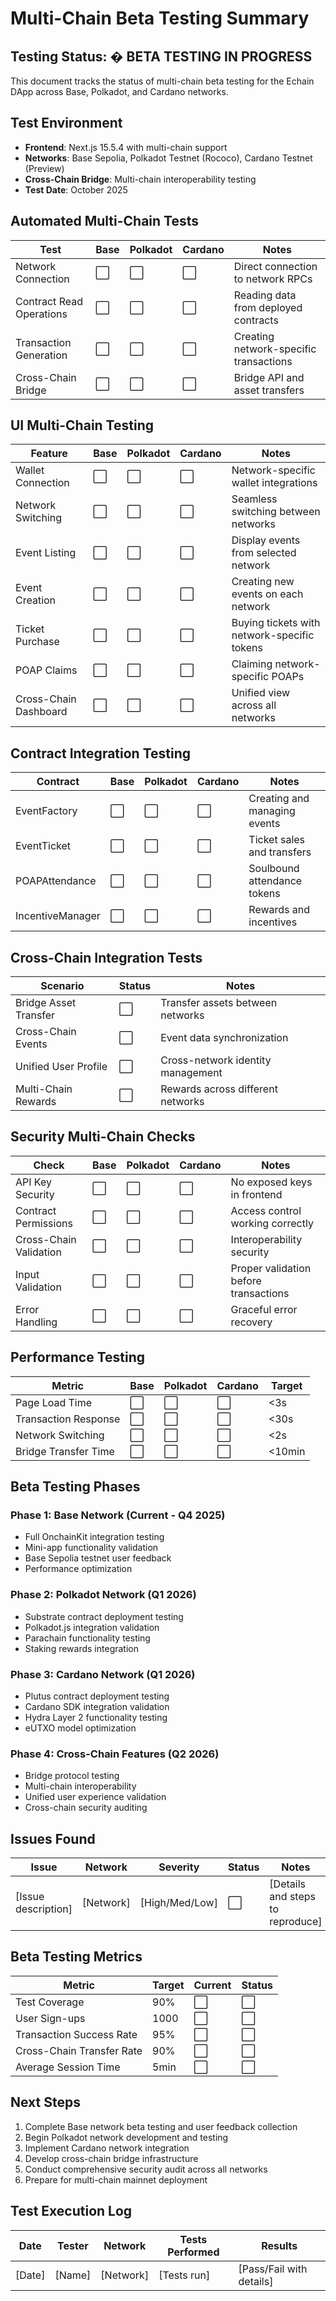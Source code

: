 # Multi-Chain Beta Testing Summary

## Testing Status: � BETA TESTING IN PROGRESS

This document tracks the status of multi-chain beta testing for the Echain DApp across Base, Polkadot, and Cardano networks.

## Test Environment

- **Frontend**: Next.js 15.5.4 with multi-chain support
- **Networks**: Base Sepolia, Polkadot Testnet (Rococo), Cardano Testnet (Preview)
- **Cross-Chain Bridge**: Multi-chain interoperability testing
- **Test Date**: October 2025

## Automated Multi-Chain Tests

| Test                       | Base | Polkadot | Cardano | Notes                                     |
|----------------------------|------|----------|---------|--------------------------------------------|
| Network Connection         | ⬜   | ⬜      | ⬜     | Direct connection to network RPCs          |
| Contract Read Operations   | ⬜   | ⬜      | ⬜     | Reading data from deployed contracts       |
| Transaction Generation     | ⬜   | ⬜      | ⬜     | Creating network-specific transactions     |
| Cross-Chain Bridge         | ⬜   | ⬜      | ⬜     | Bridge API and asset transfers            |

## UI Multi-Chain Testing

| Feature                    | Base | Polkadot | Cardano | Notes                                     |
|----------------------------|------|----------|---------|--------------------------------------------|
| Wallet Connection          | ⬜   | ⬜      | ⬜     | Network-specific wallet integrations       |
| Network Switching          | ⬜   | ⬜      | ⬜     | Seamless switching between networks        |
| Event Listing              | ⬜   | ⬜      | ⬜     | Display events from selected network       |
| Event Creation             | ⬜   | ⬜      | ⬜     | Creating new events on each network        |
| Ticket Purchase            | ⬜   | ⬜      | ⬜     | Buying tickets with network-specific tokens|
| POAP Claims                | ⬜   | ⬜      | ⬜     | Claiming network-specific POAPs            |
| Cross-Chain Dashboard      | ⬜   | ⬜      | ⬜     | Unified view across all networks           |

## Contract Integration Testing

| Contract                   | Base | Polkadot | Cardano | Notes                                     |
|----------------------------|------|----------|---------|--------------------------------------------|
| EventFactory               | ⬜   | ⬜      | ⬜     | Creating and managing events               |
| EventTicket                | ⬜   | ⬜      | ⬜     | Ticket sales and transfers                 |
| POAPAttendance             | ⬜   | ⬜      | ⬜     | Soulbound attendance tokens                |
| IncentiveManager           | ⬜   | ⬜      | ⬜     | Rewards and incentives                     |

## Cross-Chain Integration Tests

| Scenario                   | Status | Notes                                     |
|----------------------------|--------|--------------------------------------------|
| Bridge Asset Transfer      | ⬜     | Transfer assets between networks           |
| Cross-Chain Events         | ⬜     | Event data synchronization                 |
| Unified User Profile       | ⬜     | Cross-network identity management          |
| Multi-Chain Rewards        | ⬜     | Rewards across different networks          |

## Security Multi-Chain Checks

| Check                      | Base | Polkadot | Cardano | Notes                                     |
|----------------------------|------|----------|---------|--------------------------------------------|
| API Key Security           | ⬜   | ⬜      | ⬜     | No exposed keys in frontend                |
| Contract Permissions       | ⬜   | ⬜      | ⬜     | Access control working correctly           |
| Cross-Chain Validation     | ⬜   | ⬜      | ⬜     | Interoperability security                  |
| Input Validation           | ⬜   | ⬜      | ⬜     | Proper validation before transactions      |
| Error Handling             | ⬜   | ⬜      | ⬜     | Graceful error recovery                    |

## Performance Testing

| Metric                     | Base | Polkadot | Cardano | Target |
|----------------------------|------|----------|---------|--------|
| Page Load Time             | ⬜   | ⬜      | ⬜     | <3s    |
| Transaction Response       | ⬜   | ⬜      | ⬜     | <30s   |
| Network Switching          | ⬜   | ⬜      | ⬜     | <2s    |
| Bridge Transfer Time       | ⬜   | ⬜      | ⬜     | <10min |

## Beta Testing Phases

### Phase 1: Base Network (Current - Q4 2025)
- Full OnchainKit integration testing
- Mini-app functionality validation
- Base Sepolia testnet user feedback
- Performance optimization

### Phase 2: Polkadot Network (Q1 2026)
- Substrate contract deployment testing
- Polkadot.js integration validation
- Parachain functionality testing
- Staking rewards integration

### Phase 3: Cardano Network (Q1 2026)
- Plutus contract deployment testing
- Cardano SDK integration validation
- Hydra Layer 2 functionality testing
- eUTXO model optimization

### Phase 4: Cross-Chain Features (Q2 2026)
- Bridge protocol testing
- Multi-chain interoperability
- Unified user experience validation
- Cross-chain security auditing

## Issues Found

| Issue                      | Network | Severity | Status | Notes                           |
|----------------------------|---------|----------|--------|----------------------------------|
| [Issue description]        | [Network] | [High/Med/Low] | ⬜ | [Details and steps to reproduce] |

## Beta Testing Metrics

| Metric                     | Target | Current | Status |
|----------------------------|--------|---------|--------|
| Test Coverage              | 90%    | ⬜     | ⬜     |
| User Sign-ups              | 1000   | ⬜     | ⬜     |
| Transaction Success Rate   | 95%    | ⬜     | ⬜     |
| Cross-Chain Transfer Rate  | 90%    | ⬜     | ⬜     |
| Average Session Time       | 5min   | ⬜     | ⬜     |

## Next Steps

1. Complete Base network beta testing and user feedback collection
2. Begin Polkadot network development and testing
3. Implement Cardano network integration
4. Develop cross-chain bridge infrastructure
5. Conduct comprehensive security audit across all networks
6. Prepare for multi-chain mainnet deployment

## Test Execution Log

| Date       | Tester    | Network | Tests Performed              | Results                    |
|------------|-----------|---------|------------------------------|----------------------------|
| [Date]     | [Name]    | [Network] | [Tests run]                  | [Pass/Fail with details]   |
